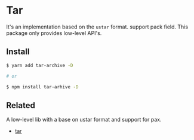 # Tar

It's an implementation based on the `ustar` format. support pack field. This package only provides low-level API's.

## Install

```bash
$ yarn add tar-archive -D

# or

$ npm install tar-arhive -D
```

## Related

A low-level lib with a base on ustar format and support for pax.

- [tar](https://www.gnu.org/software/tar/manual/html_node/Standard.html)

